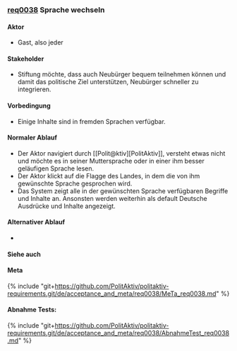 ### [req0038](https://github.com/PolitAktiv/politaktiv-requirements/tree/master/de/requirements/req0038.md) Sprache wechseln

#### Aktor
 * Gast, also jeder

#### Stakeholder
 * Stiftung möchte, dass auch Neubürger bequem teilnehmen können und damit das politische Ziel unterstützen, Neubürger schneller zu integrieren.

#### Vorbedingung
 * Einige Inhalte sind in fremden Sprachen verfügbar.

#### Normaler Ablauf
 * Der Aktor navigiert durch [[Polit@ktiv][PolitAktiv]], versteht etwas nicht und möchte es in seiner Muttersprache oder in einer ihm besser geläufigen Sprache lesen.
 * Der Aktor klickt auf die Flagge des Landes, in dem die von ihm gewünschte Sprache gesprochen wird.
 * Das System zeigt  alle in der gewünschten Sprache verfügbaren Begriffe und Inhalte an. Ansonsten werden weiterhin als default Deutsche Ausdrücke und Inhalte angezeigt.

#### Alternativer Ablauf
 * 

#### Siehe auch

#### Meta
{% include "git+https://github.com/PolitAktiv/politaktiv-requirements.git/de/acceptance_and_meta/req0038/MeTa_req0038.md" %} 

#### Abnahme Tests:
{% include "git+https://github.com/PolitAktiv/politaktiv-requirements.git/de/acceptance_and_meta/req0038/AbnahmeTest_req0038.md" %} 
